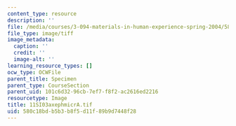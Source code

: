 ```yaml
---
content_type: resource
description: ''
file: /media/courses/3-094-materials-in-human-experience-spring-2004/580c18bdb5b3b8f5d11f89b9d7448f28_11SI03axephmicrA.tif
file_type: image/tiff
image_metadata:
  caption: ''
  credit: ''
  image-alt: ''
learning_resource_types: []
ocw_type: OCWFile
parent_title: Specimen
parent_type: CourseSection
parent_uid: 101c6d32-96cb-7ef7-f8f2-ac2616ed2216
resourcetype: Image
title: 11SI03axephmicrA.tif
uid: 580c18bd-b5b3-b8f5-d11f-89b9d7448f28
---
```

